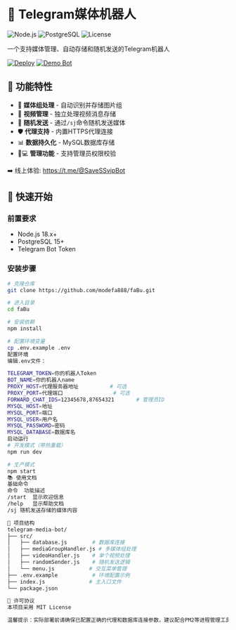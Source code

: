 # 🤖 Telegram媒体机器人

![Node.js](https://img.shields.io/badge/Node.js-18.x-green)
![PostgreSQL](https://img.shields.io/badge/PostgreSQL-15.x-blue)
![License](https://img.shields.io/badge/License-MIT-orange)

一个支持媒体管理、自动存储和随机发送的Telegram机器人

[![Deploy](https://img.shields.io/badge/Deploy_on-Replit-blue)](https://replit.com/github/yourusername/your-repo)
[![Demo Bot](https://img.shields.io/badge/Telegram-TestBot-blue)](https://t.me/your_demo_bot)

## 🌟 功能特性

- 📸 **媒体组处理** - 自动识别并存储图片组
- 🎥 **视频管理** - 独立处理视频消息存储
- 🎲 **随机发送** - 通过`/sj`命令随机发送媒体
- 🛡️ **代理支持** - 内置HTTPS代理连接
- 📊 **数据持久化** - MySQL数据库存储
- 👨💻 **管理功能** - 支持管理员权限校验

➡️ 线上体验: https://t.me/@SaveSSvipBot

## 🚀 快速开始

### 前置要求
- Node.js 18.x+
- PostgreSQL 15+
- Telegram Bot Token

### 安装步骤
```bash
# 克隆仓库
git clone https://github.com/modefa888/faBu.git

# 进入目录
cd faBu

# 安装依赖
npm install

# 配置环境变量
cp .env.example .env
配置环境
编辑.env文件：

TELEGRAM_TOKEN=你的机器人Token
BOT_NAME=你的机器人name
PROXY_HOST=代理服务器地址          # 可选
PROXY_PORT=代理端口                # 可选
FORWARD_CHAT_IDS=12345678,87654321       # 管理员ID
MYSQL_HOST=地址
MYSQL_PORT=端口
MYSQL_USER=用户名
MYSQL_PASSWORD=密码
MYSQL_DATABASE=数据库名
启动运行
# 开发模式（带热重载）
npm run dev

# 生产模式
npm start
📚 使用文档
基础命令
命令	功能描述
/start	显示欢迎信息
/help	显示帮助文档
/sj	随机发送存储的媒体内容

🧩 项目结构
telegram-media-bot/
├── src/
│   ├── database.js        # 数据库连接
│   ├── mediaGroupHandler.js # 多媒体组处理
│   ├── videoHandler.js    # 单个视频处理
│   ├── randomSender.js    # 随机发送逻辑
│   └── menu.js           # 交互菜单管理
├── .env.example           # 环境配置示例
├── index.js              # 主入口文件
└── package.json

📜 许可协议
本项目采用 MIT License

温馨提示：实际部署前请确保已配置正确的代理和数据库连接参数，建议配合PM2等进程管理工具使用。
